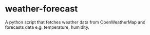 # weather-forecast
A python script that fetches weather data from OpenWeatherMap and forecasts data e.g. temperature, humidity.

